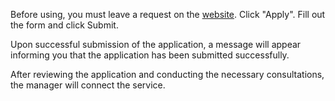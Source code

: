 Before using, you must leave a request on the [website](https://mcs.mail.ru/cloud-gpu/). Click "Apply". Fill out the form and click Submit.

Upon successful submission of the application, a message will appear informing you that the application has been submitted successfully.

After reviewing the application and conducting the necessary consultations, the manager will connect the service.

